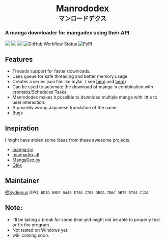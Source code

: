 <h1 align="center">Manrododex</br>
<sup><sup>マンロードデクス</sup></sup></h1>

### A manga downloader for mangadex using their [API](https://api.mangadex.org/docs/)
![](https://img.shields.io/github/license/Sydiepus/Manrododex)
![](https://img.shields.io/github/issues/Sydiepus/Manrododex)
![](https://img.shields.io/pypi/pyversions/manrododex)
![GitHub Workflow Status](https://github.com/Sydiepus/Manrododex/actions/workflows/CI.yml/badge.svg)
![PyPI](https://img.shields.io/pypi/v/manrododex)
## Features

- Threads support for faster downloads.
- Uses queue for safe threading and better memory usage.
- Creates a series.json file like mylar. (
  see [here](https://komga.org/guides/scan-analysis-refresh.html#import-metadata-generated-by-mylar)
  and [here](https://github.com/mylar3/mylar3/wiki/series.json-examples))
- Can be used to automate the download of manga in combination with crontabs/Scheduled Tasks.
- Manrododex makes it possible to download multiple manga with little to user interaction.
- A possibly wrong Japanese translation of the name.
- Bugs

## Inspiration

I might have stolen some ideas from these awesome projects.

- [manga-py](https://github.com/manga-py/manga-py)
- [mangadex-dl](https://github.com/frozenpandaman/mangadex-dl)
- [MangaDex.py](https://github.com/Proxymiity/MangaDex.py)
- [Qtile](https://github.com/qtile/qtile)

## Maintainer

[@Sydiepus](https://github.com/Sydiepus) GPG: ```BD1D 09DF 8A49 E7A6 C705 3B8A 7D6C DB7E 575A C12A```

## Note:

- I'll be taking a break for some time and might not be able to properly test or fix the program.
- Not tested on Windows yet.
- wiki coming soon.